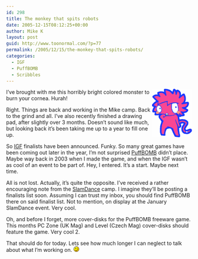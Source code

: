 ```yaml
---
id: 298
title: The monkey that spits robots
date: 2005-12-15T08:12:25+00:00
author: Mike K
layout: post
guid: http://www.toonormal.com/?p=77
permalink: /2005/12/15/the-monkey-that-spits-robots/
categories:
  - IGF
  - PuffBOMB
  - Scribbles
---
```

<img src='/content/munkee.gif' alt='OMG! That\&#39;s one pink monkey!' align='right' />I&#8217;ve brought with me this horribly bright colored monster to burn your cornea. Hurah!

Right. Things are back and working in the Mike camp. Back to the grind and all. I&#8217;ve also recently finished a drawing pad, after slightly over 3 months. Doesn&#8217;t sound like much, but looking back it&#8217;s been taking me up to a year to fill one up.

So [IGF](http://www.igf.com) finalists have been announced. Funky. So many great games have been coming out later in the year, I&#8217;m not surprised [PuffBOMB](http://www.puffbomb.com) didn&#8217;t place. Maybe way back in 2003 when I made the game, and when the IGF wasn&#8217;t as cool of an event to be part of. Hey, I entered. It&#8217;s a start. Maybe next time.

All is not lost. Actually, it&#8217;s quite the opposite. I&#8217;ve received a rather encouraging note from the [SlamDance](http://www.slamdance.com/games/) camp. I imagine they&#8217;ll be posting a finalists list soon. Assuming I can trust my inbox, you should find PuffBOMB there on said finalist list. Not to mention, on display at the January SlamDance event. Very cool.

Oh, and before I forget, more cover-disks for the PuffBOMB freeware game. This months PC Zone (UK Mag) and Level (Czech Mag) cover-disks should feature the game. Very cool 2.

That should do for today. Lets see how much longer I can neglect to talk about what I&#8217;m working on. <img src='/wp-includes/images/smilies/icon_wink.gif' alt=';)' class='wp-smiley' />
